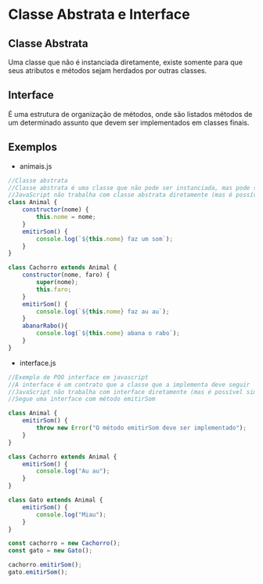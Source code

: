 # Classe Abstrata e Interface
## Classe Abstrata
Uma classe que não é instanciada diretamente, existe somente para que seus atributos e métodos sejam herdados por outras classes.

## Interface
É uma estrutura de organização de métodos, onde são listados métodos de um determinado assunto que devem ser implementados em classes finais.

## Exemplos
- animais.js
```js
//Classe abstrata
//Classe abstrata é uma classe que não pode ser instanciada, mas pode ser herdada
//JavaScript não trabalha com classe abstrata diretamente (mas é possível simular)
class Animal {
    constructor(nome) {
        this.nome = nome;
    }
    emitirSom() {
        console.log(`${this.nome} faz um som`);
    }
}

class Cachorro extends Animal {
    constructor(nome, faro) {
        super(nome);
        this.faro;
    }
    emitirSom() {
        console.log(`${this.nome} faz au au`);
    }
    abanarRabo(){
        console.log(`${this.nome} abana o rabo`);
    }
}
```

- interface.js
```js
//Exemplo de POO interface em javascript
//A interface é um contrato que a classe que a implementa deve seguir
//JavaScript não trabalha com interface diretamente (mas é possível simular)
//Segue uma interface com método emitirSom

class Animal {
    emitirSom() {
        throw new Error("O método emitirSom deve ser implementado");
    }
}

class Cachorro extends Animal {
    emitirSom() {
        console.log("Au au");
    }
}

class Gato extends Animal {
    emitirSom() {
        console.log("Miau");
    }
}

const cachorro = new Cachorro();
const gato = new Gato();

cachorro.emitirSom();
gato.emitirSom();


```